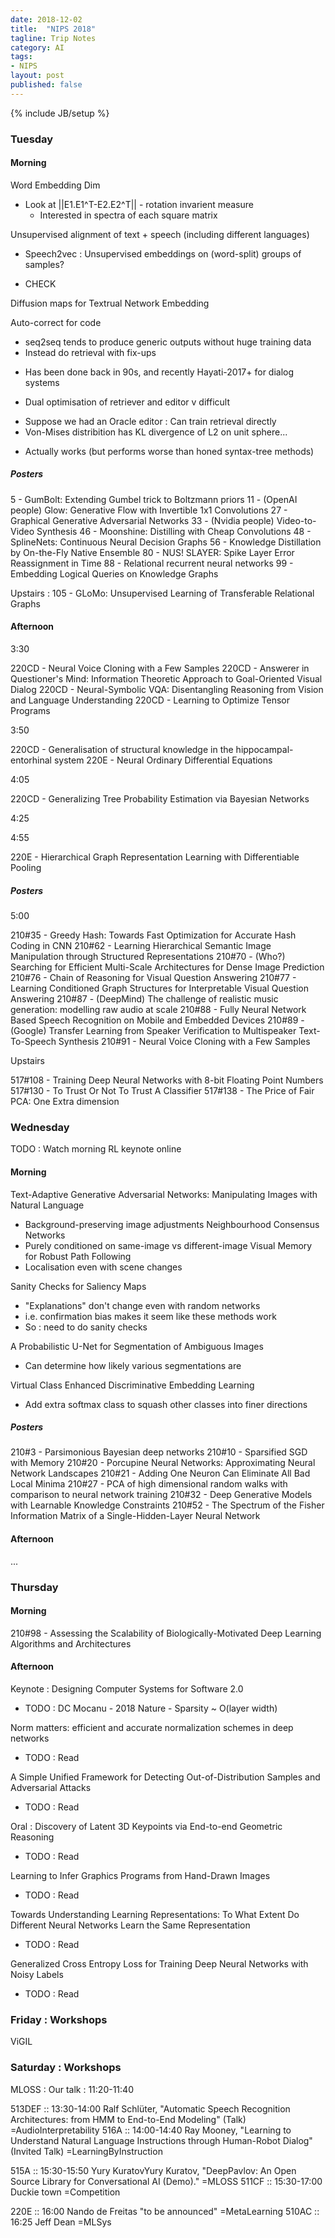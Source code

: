 ```yaml
---
date: 2018-12-02
title:  "NIPS 2018"
tagline: Trip Notes
category: AI
tags:
- NIPS
layout: post
published: false
---
```

{% include JB/setup %}

<!--
##  NIPS Authors

https://nips.cc/Conferences/2018/Schedule

//<div class="maincardBody">Visualization for Machine Learning</div>
//<div class="maincardFooter">J. Zico Kolter · Aleksander Madry</div>

var a=[], authors={}; $('div.maincard').each( function() { 
  var id=$(this).attr("id");
  var num = id.substr(-5);
  var title = $(this).find('.maincardBody').html();
  var names = $(this).find('.maincardFooter').html().split(' · ');
  names.forEach(n => {
    n=n.trim();
    authors[n] = (authors[n] || 0)+1;
  });
  a.push( { id:num, title:title, names:names } );
}); console.log( a.slice(0,5).map( e => e.names.join(', ')) ); 
// Now print out top 10 authors (exclude coffee breaks)
console.log( Object.keys(authors).sort( (a,b) => (authors[b]-authors[a]) ).slice(1,11).map( a => a+' - '+authors[a]) );
/*
"Josh Tenenbaum - 16"
"Sergey Levine - 12"
"Eric Xing - 10"
"Michael Jordan - 10"
"Yoshua Bengio - 9"
"Stefano Ermon - 8"
"Jiajun Wu - 8"
"Yee Whye Teh - 8"
"Francis Bach - 8"
"Honglak Lee - 8"
*/
console.log( Object.keys(authors).join('\t') ); // Copy to file : 3423 distinct authors
//   Unfortunately, Workshop paper authors are not captured...

var author_last = Object.keys(authors).reduce( (acc,a) => {
  acc[a]=a.substring(a.lastIndexOf(' '));
  return acc;
}, {});
console.log( Object.keys(authors).map( a => author_last[a],trim()+"&&"+a).join('\t') );
// In resulting 'copy-paste' : Replace '\t'->'\n', '&&'->'\n' Copy to speadsheet, sort
// Now big id,paper,authors dump
console.log( a.map( e => e.id+"&&"+e.title+"&&"+(e.names.join(', ')) ).join('\t') ); 
// In resulting 'copy-paste' : Replace '\t'->'\n', '&&'->'\n' Copy to speadsheet (new tab)

!-->

### Tuesday  

####  Morning 

Word Embedding Dim
*  Look at ||E1.E1^T-E2.E2^T|| - rotation invarient measure
   -  Interested in spectra of each square matrix

Unsupervised alignment of text + speech (including different languages)
*  Speech2vec : Unsupervised embeddings on (word-split) groups of samples?  
  -  CHECK

Diffusion maps for Textrual Network Embedding

Auto-correct for code
*  seq2seq tends to produce generic outputs without huge training data
*  Instead do retrieval with fix-ups
  -  Has been done back in 90s, and recently Hayati-2017+ for dialog systems
*  Dual optimisation of retriever and editor v difficult
  -  Suppose we had an Oracle editor : Can train retrieval directly
  -  Von-Mises distribition has KL divergence of L2 on unit sphere...
*  Actually works (but performs worse than honed syntax-tree methods)


##### Posters

5 - GumBolt: Extending Gumbel trick to Boltzmann priors
11 - (OpenAI people) Glow: Generative Flow with Invertible 1x1 Convolutions
27 - Graphical Generative Adversarial Networks
33 - (Nvidia people) Video-to-Video Synthesis
46 - Moonshine: Distilling with Cheap Convolutions
48 - SplineNets: Continuous Neural Decision Graphs
56 - Knowledge Distillation by On-the-Fly Native Ensemble
80 - NUS! SLAYER: Spike Layer Error Reassignment in Time
88 - Relational recurrent neural networks
99 - Embedding Logical Queries on Knowledge Graphs

Upstairs :
105 - GLoMo: Unsupervised Learning of Transferable Relational Graphs


#### Afternoon

3:30

220CD - Neural Voice Cloning with a Few Samples
220CD - Answerer in Questioner's Mind: Information Theoretic Approach to Goal-Oriented Visual Dialog
220CD - Neural-Symbolic VQA: Disentangling Reasoning from Vision and Language Understanding
220CD - Learning to Optimize Tensor Programs

3:50

220CD - Generalisation of structural knowledge in the hippocampal-entorhinal system
220E  - Neural Ordinary Differential Equations

4:05

220CD - Generalizing Tree Probability Estimation via Bayesian Networks

4:25

4:55

220E  - Hierarchical Graph Representation Learning with Differentiable Pooling



##### Posters

5:00

210#35 - Greedy Hash: Towards Fast Optimization for Accurate Hash Coding in CNN
210#62 - Learning Hierarchical Semantic Image Manipulation through Structured Representations
210#70 - (Who?) Searching for Efficient Multi-Scale Architectures for Dense Image Prediction
210#76 - Chain of Reasoning for Visual Question Answering
210#77 - Learning Conditioned Graph Structures for Interpretable Visual Question Answering
210#87 - (DeepMind) The challenge of realistic music generation: modelling raw audio at scale
210#88 - Fully Neural Network Based Speech Recognition on Mobile and Embedded Devices
210#89 - (Google) Transfer Learning from Speaker Verification to Multispeaker Text-To-Speech Synthesis
210#91 - Neural Voice Cloning with a Few Samples

Upstairs

517#108 - Training Deep Neural Networks with 8-bit Floating Point Numbers
517#130 - To Trust Or Not To Trust A Classifier
517#138 - The Price of Fair PCA: One Extra dimension


### Wednesday  

TODO : Watch morning RL keynote online

####  Morning 

Text-Adaptive Generative Adversarial Networks: Manipulating Images with Natural Language
-  Background-preserving image adjustments
Neighbourhood Consensus Networks
-  Purely conditioned on same-image vs different-image
Visual Memory for Robust Path Following
-  Localisation even with scene changes

Sanity Checks for Saliency Maps
-  "Explanations" don't change even with random networks
-  i.e. confirmation bias makes it seem like these methods work
-  So : need to do sanity checks

A Probabilistic U-Net for Segmentation of Ambiguous Images
-  Can determine how likely various segmentations are

Virtual Class Enhanced Discriminative Embedding Learning
-  Add extra softmax class to squash other classes into finer directions


##### Posters

210#3  - Parsimonious Bayesian deep networks
210#10 - Sparsified SGD with Memory
210#20 - Porcupine Neural Networks: Approximating Neural Network Landscapes
210#21 - Adding One Neuron Can Eliminate All Bad Local Minima
210#27 - PCA of high dimensional random walks with comparison to neural network training
210#32 - Deep Generative Models with Learnable Knowledge Constraints
210#52 - The Spectrum of the Fisher Information Matrix of a Single-Hidden-Layer Neural Network


####  Afternoon

...


### Thursday  

####  Morning

210#98 - Assessing the Scalability of Biologically-Motivated Deep Learning Algorithms and Architectures


####  Afternoon

Keynote : Designing Computer Systems for Software 2.0
-  TODO : DC Mocanu - ‎2018 Nature - Sparsity ~ O(layer width)


Norm matters: efficient and accurate normalization schemes in deep networks
-  TODO : Read

A Simple Unified Framework for Detecting Out-of-Distribution Samples and Adversarial Attacks
-  TODO : Read

Oral : Discovery of Latent 3D Keypoints via End-to-end Geometric Reasoning
-  TODO : Read

Learning to Infer Graphics Programs from Hand-Drawn Images
-  TODO : Read

Towards Understanding Learning Representations: To What Extent Do Different Neural Networks Learn the Same Representation
-  TODO : Read

Generalized Cross Entropy Loss for Training Deep Neural Networks with Noisy Labels
-  TODO : Read



### Friday : Workshops

ViGIL



### Saturday : Workshops

MLOSS : Our talk : 11:20-11:40


513DEF :: 13:30-14:00 Ralf Schlüter, "Automatic Speech Recognition Architectures: from HMM to End-to-End Modeling" (Talk)  =AudioInterpretability
516A   :: 14:00-14:40 Ray Mooney, "Learning to Understand Natural Language Instructions through Human-Robot Dialog" (Invited Talk)  =LearningByInstruction

515A   :: 15:30-15:50 Yury KuratovYury Kuratov, "DeepPavlov: An Open Source Library for Conversational AI (Demo)."  =MLOSS
511CF  :: 15:30-17:00 Duckie town =Competition

220E   :: 16:00	Nando de Freitas "to be announced" =MetaLearning
510AC  :: 16:25 Jeff Dean =MLSys 

